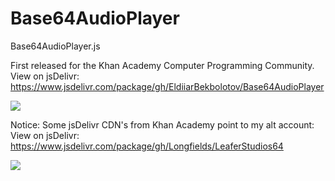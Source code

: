 # Base64AudioPlayer
Base64AudioPlayer.js

First released for the Khan Academy Computer Programming Community.
View on jsDelivr: https://www.jsdelivr.com/package/gh/EldiiarBekbolotov/Base64AudioPlayer

[![](https://data.jsdelivr.com/v1/package/gh/EldiiarBekbolotov/Base64AudioPlayer/badge)](https://www.jsdelivr.com/package/gh/EldiiarBekbolotov/Base64AudioPlayer)

Notice: Some jsDelivr CDN's from Khan Academy point to my alt account:
View on jsDelivr: https://www.jsdelivr.com/package/gh/Longfields/LeaferStudios64

[![](https://data.jsdelivr.com/v1/package/gh/Longfields/LeaferStudios64/badge)](https://www.jsdelivr.com/package/gh/Longfields/LeaferStudios64)
